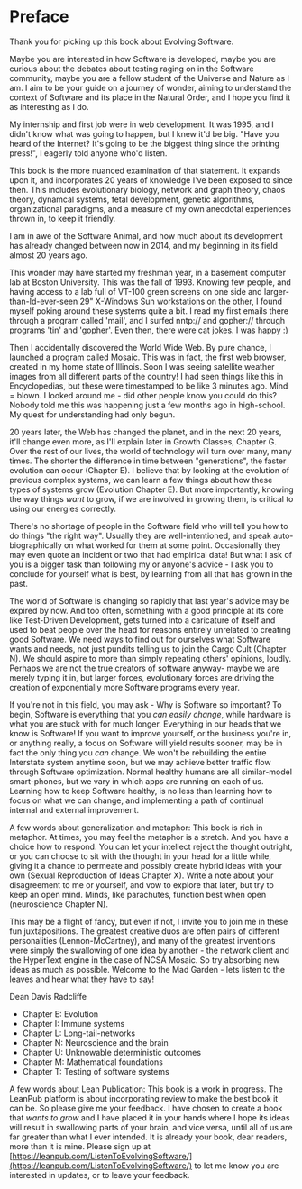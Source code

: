 # Preface

Thank you for picking up this book about Evolving Software.

Maybe you are interested in how Software is developed, maybe you are curious about the debates about testing raging on in the Software community, maybe you are a fellow student of the Universe and Nature as I am. I aim to be your guide on a journey of wonder, aiming to understand the context of Software and its place in the Natural Order, and I hope you find it as interesting as I do.

My internship and first job were in web development. It was 1995, and I didn't know what was going to happen, but I knew it'd be big. "Have you heard of the Internet? It's going to be the biggest thing since the printing press!", I eagerly told anyone who'd listen.

This book is the more nuanced examination of that statement. It expands upon it, and incorporates 20 years of knowledge I've been exposed to since then. This includes evolutionary biology, network and graph theory, chaos theory, dynamcal systems, fetal development, genetic algorithms, organizational paradigms, and a measure of my own anecdotal experiences thrown in, to keep it friendly.

I am in awe of the Software Animal, and how much about its development has already changed between now in 2014, and my beginning in its field almost 20 years ago.

This wonder may have started my freshman year, in a basement computer lab at Boston University. This was the fall of 1993. Knowing few people, and having access to a lab full of VT-100 green screens on one side and larger-than-Id-ever-seen 29" X-Windows Sun workstations on the other, I found myself poking around these systems quite a bit. I read my first emails there through a program called 'mail', and I surfed nntp:// and gopher:// through programs 'tin' and 'gopher'. Even then, there were cat jokes. I was happy :)

Then I accidentally discovered the World Wide Web. By pure chance, I launched a program called Mosaic. This was in fact, the first web browser, created in my home state of Illinois. Soon I was seeing satellite weather images from all different parts of the country! I had seen things like this in Encyclopedias, but these were timestamped to be like 3 minutes ago. Mind = blown. I looked around me - did other people know you could do this? Nobody told me this was happening just a few months ago in high-school. My quest for understanding had only begun.

20 years later, the Web has changed the planet, and in the next 20 years, it'll change even more, as I'll explain later in Growth Classes, Chapter G. Over the rest of our lives, the world of technology will turn over many, many times. The shorter the difference in time between "generations", the faster evolution can occur (Chapter E). I believe that by looking at the evolution of previous complex systems, we can learn a few things about how these types of systems grow (Evolution Chapter E). But more importantly, knowing the way things *want* to grow, if we are involved in growing them, is critical to using our energies correctly.

There's no shortage of people in the Software field who will tell you how to do things "the right way". Usually they are well-intentioned, and speak auto-biographically on what worked for them at some point. Occasionally they may even quote an incident or two that had empirical data! But what I ask of you is a bigger task than following my or anyone's advice - I ask you to conclude for yourself what is best, by learning from all that has grown in the past.

The world of Software is changing so rapidly that last year's advice may be expired by now. And too often, something with a good principle at its core like Test-Driven Development, gets turned into a caricature of itself and used to beat people over the head for reasons entirely unrelated to creating good Software. We need ways to find out for ourselves what Software wants and needs, not just pundits telling us to join the Cargo Cult (Chapter N). We should aspire to more than simply repeating others' opinions, loudly. Perhaps we are not the true creators of software anyway- maybe we are merely typing it in, but larger forces, evolutionary forces are driving the creation of exponentially more Software programs every year.

If you're not in this field, you may ask - Why is Software so important? To begin, Software is everything that you *can easily change*, while hardware is what you are stuck with for much longer. Everything in our heads that we know is Software! If you want to improve yourself, or the business you're in, or anything really, a focus on Software will yield results sooner, may be in fact the only thing you *can* change. We won't be rebuilding the entire Interstate system anytime soon, but we may achieve better traffic flow through Software optimization. Normal healthy humans are all similar-model smart-phones, but we vary in which apps are running on each of us. Learning how to keep Software healthy, is no less than learning how to focus on what we can change, and implementing a path of continual internal and external improvement.

A few words about generalization and metaphor: This book is rich in metaphor. At times, you may feel the metaphor is a stretch. And you have a choice how to respond. You can let your intellect reject the thought outright, or you can choose to sit with the thought in your head for a little while, giving it a chance to permeate and possibly create hybrid ideas with your own (Sexual Reproduction of Ideas Chapter X). Write a note about your disagreement to me or yourself, and vow to explore that later, but try to keep an open mind. Minds, like parachutes, function best when open (neuroscience Chapter N).

This may be a flight of fancy, but even if not, I invite you to join me in these fun juxtapositions. The greatest creative duos are often pairs of different personalities (Lennon-McCartney), and many of the greatest inventions were simply the swallowing of one idea by another - the network client and the HyperText engine in the case of NCSA Mosaic. So try absorbing new ideas as much as possible. Welcome to the Mad Garden - lets listen to the leaves and hear what they have to say!

Dean Davis Radcliffe

* Chapter E: Evolution
* Chapter I: Immune systems
* Chapter L: Long-tail-networks
* Chapter N: Neuroscience and the brain
* Chapter U: Unknowable deterministic outcomes
* Chapter M: Mathematical foundations
* Chapter T: Testing of software systems

A few words about Lean Publication: This book is a work in progress.
The LeanPub platform is about incorporating review to make the best book it can be. So please give me your feedback. I have chosen to create a book that *wants to grow* and I have placed it in your hands where I hope its ideas will result in swallowing parts of your brain, and vice versa, until all of us are far greater than what I ever intended. It is already your book, dear readers, more than it is mine.
Please sign up at [https://leanpub.com/ListenToEvolvingSoftware/](https://leanpub.com/ListenToEvolvingSoftware/) to let me know you are interested in updates, or to leave your feedback.
